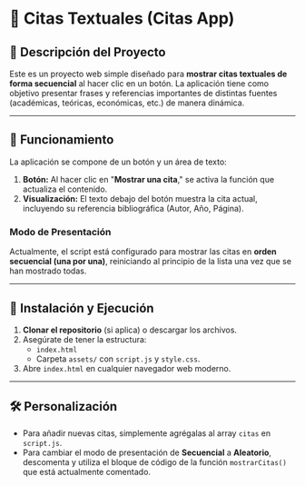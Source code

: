 # 💬 Citas Textuales (Citas App)

## 🌟 Descripción del Proyecto

Este es un proyecto web simple diseñado para **mostrar citas textuales de forma secuencial** al hacer clic en un botón. La aplicación tiene como objetivo presentar frases y referencias importantes de distintas fuentes (académicas, teóricas, económicas, etc.) de manera dinámica.

---

## 🚀 Funcionamiento

La aplicación se compone de un botón y un área de texto:

1.  **Botón:** Al hacer clic en "**Mostrar una cita**," se activa la función que actualiza el contenido.
2.  **Visualización:** El texto debajo del botón muestra la cita actual, incluyendo su referencia bibliográfica (Autor, Año, Página).

### Modo de Presentación
Actualmente, el script está configurado para mostrar las citas en **orden secuencial (una por una)**, reiniciando al principio de la lista una vez que se han mostrado todas.

---

## 📝 Instalación y Ejecución

1.  **Clonar el repositorio** (si aplica) o descargar los archivos.
2.  Asegúrate de tener la estructura:
    * `index.html`
    * Carpeta `assets/` con `script.js` y `style.css`.
3.  Abre `index.html` en cualquier navegador web moderno.

---

## 🛠️ Personalización

* Para añadir nuevas citas, simplemente agrégalas al array `citas` en `script.js`.
* Para cambiar el modo de presentación de **Secuencial** a **Aleatorio**, descomenta y utiliza el bloque de código de la función `mostrarCitas()` que está actualmente comentado.

